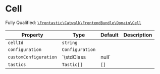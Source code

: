 #  Cell

Fully Qualified: [`\Frontastic\Catwalk\FrontendBundle\Domain\Cell`](../../../../src/php/FrontendBundle/Domain/Cell.php)

Property|Type|Default|Description
--------|----|-------|-----------
`cellId`|`string`||
`configuration`|`Configuration`||
`customConfiguration`|`\stdClass|null`||
`tastics`|`Tastic[]`|`[]`|

